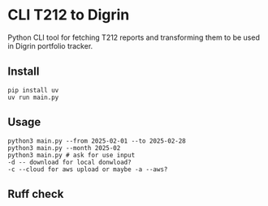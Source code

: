 # CLI T212 to Digrin
Python CLI tool for fetching T212 reports and transforming them to be used in Digrin portfolio tracker.

## Install
```
pip install uv
uv run main.py
```

## Usage
```
python3 main.py --from 2025-02-01 --to 2025-02-28
python3 main.py --month 2025-02
python3 main.py # ask for use input
-d -- download for local donwload?
-c --cloud for aws upload or maybe -a --aws?
```

## Ruff check